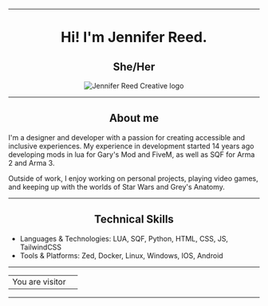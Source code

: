 <hr>
<h1 align="center">Hi! I'm Jennifer Reed.</h1>
<h2 align="center">She/Her</h2>
<div align="center">
	<img align="center" src="https://utfs.io/f/85bfad1e-85a2-43b3-a84f-824b2301b27e-1od4sc.min.svg" alt="Jennifer Reed Creative logo" />
</div>
<hr>
<article>
	<h2 align="center">About me</h2>
	<p>I'm a designer and developer with a passion for creating accessible and inclusive experiences. My experience in development started 14 years ago developing mods in lua for Gary's Mod and FiveM, as well as SQF for Arma 2 and Arma 3.</p>
	<p>Outside of work, I enjoy working on personal projects, playing video games, and keeping up with the worlds of Star Wars and Grey's Anatomy.</p>
</article>
<hr>
<article>
	<h2 align="center">Technical Skills</h2>
	<ul>
		<li>Languages & Technologies: LUA, SQF, Python, HTML, CSS, JS, TailwindCSS</li>
		<li>Tools & Platforms: Zed, Docker, Linux, Windows, IOS, Android</li>
	</ul>
</article>
<hr>
<table align="center">
  <tr>
    <td>You are visitor</td>
    <td><img src="https://profile-counter.glitch.me/jenniferr25/count.svg" alt="" /></td>
  </tr>
</table>
<hr>
